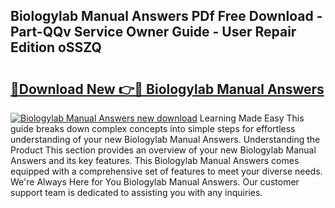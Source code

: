 ## Biologylab Manual Answers PDf Free Download - Part-QQv Service Owner Guide - User Repair Edition oSSZQ

# <h2><a href="http://bc74913.oget.top/?id=Biologylab+Manual+Answers">🔗Download New 👉🔴 Biologylab Manual Answers</a></h2>

[![Biologylab Manual Answers new download](https://i.imgur.com/5g1atiW.png)](http://bc74913.oget.top/?id=Biologylab+Manual+Answers)
Learning Made Easy This guide breaks down complex concepts into simple steps for effortless understanding of your new Biologylab Manual Answers. Understanding the Product This section provides an overview of your new Biologylab Manual Answers and its key features. This Biologylab Manual Answers comes equipped with a comprehensive set of features to meet your diverse needs. We're Always Here for You Biologylab Manual Answers. Our customer support team is dedicated to assisting you with any inquiries.
